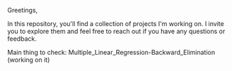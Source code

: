 Greetings,

In this repository, you'll find a collection of projects I'm working on.
I invite you to explore them and feel free to reach out if you have any questions or feedback.

Main thing to check: Multiple_Linear_Regression-Backward_Elimination (working on it)
